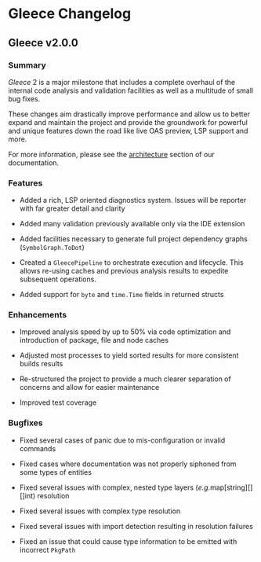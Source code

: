 # Gleece Changelog

## Gleece v2.0.0

### Summary

*Gleece* 2 is a major milestone that includes a complete overhaul of the internal code analysis and validation facilities
as well as a multitude of small bug fixes.

These changes aim drastically improve performance and allow us to better expand and maintain the project and provide the groundwork for powerful and unique features down the road like live OAS preview, LSP support and more.

For more information, please see the [architecture](https://docs.gleece.dev/docs/about/architecture) section of our documentation.

### Features

* Added a rich, LSP oriented diagnostics system. Issues will be reporter with far greater detail and clarity

* Added many validation previously available only via the IDE extension

* Added facilities necessary to generate full project dependency graphs (`SymbolGraph.ToDot`)

* Created a `GleecePipeline` to orchestrate execution and lifecycle.
	  This allows re-using caches and previous analysis results to expedite subsequent operations.

* Added support for `byte` and `time.Time` fields in returned structs

### Enhancements

* Improved analysis speed by up to 50% via code optimization and introduction of package, file and node caches

* Adjusted most processes to yield sorted results for more consistent builds results

* Re-structured the project to provide a much clearer separation of concerns and allow for easier maintenance

* Improved test coverage

### Bugfixes 
* Fixed several cases of panic due to mis-configuration or invalid commands

* Fixed cases where documentation was not properly siphoned from some types of entities

* Fixed several issues with complex, nested type layers (*e.g*.map[string][][]int) resolution

* Fixed several issues with complex type resolution

* Fixed several issues with import detection resulting in resolution failures

* Fixed an issue that could cause type information to be emitted with incorrect `PkgPath`
